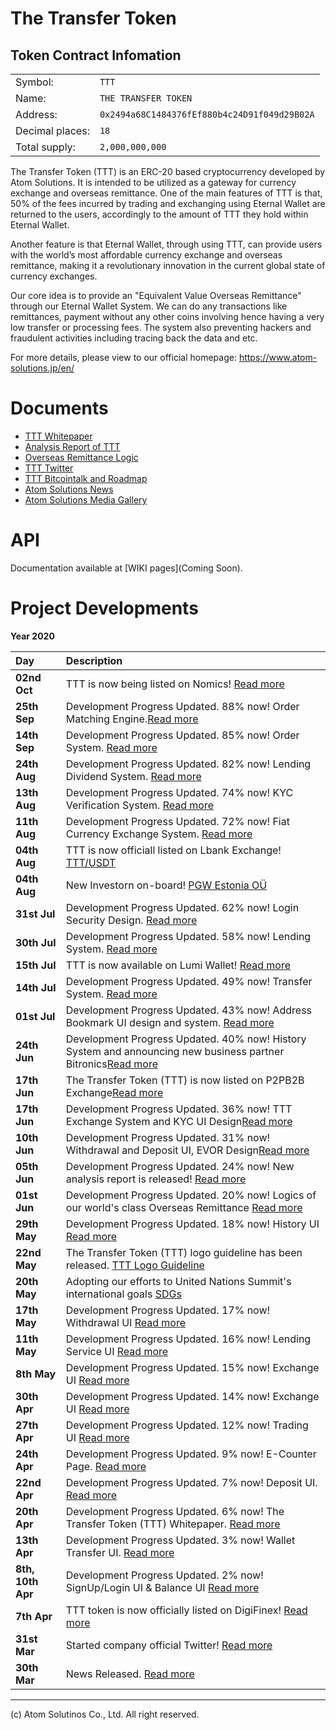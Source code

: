 # The Transfer Token

## Token Contract Infomation
|||
|---|---|
|Symbol: | `TTT` |
|Name: | `THE TRANSFER TOKEN` |
|Address: | `0x2494a68C1484376fEf880b4c24D91f049d29B02A` |(https://etherscan.io/token/0x2494a68C1484376fEf880b4c24D91f049d29B02A)
|Decimal places: | `18` |
|Total supply: | `2,000,000,000` |

The Transfer Token (TTT) is an ERC-20 based cryptocurrency developed by Atom Solutions. It is intended to be utilized as a gateway for currency exchange and overseas remittance. One of the main features of TTT is that, 50% of the fees incurred by trading and exchanging using Eternal Wallet are returned to the users, accordingly to the amount of TTT they hold within Eternal Wallet. 

Another feature is that Eternal Wallet, through using TTT, can provide users with the world’s most affordable currency exchange and overseas remittance, making it a revolutionary innovation in the current global state of currency exchanges.

Our core idea is to provide an "Equivalent Value Overseas Remittance" through our Eternal Wallet System. We can do any transactions like remittances, payment without any other coins involving hence having a very low transfer or processing fees. The system also preventing hackers and fraudulent activities including tracing back the data and etc.

For more details, please view to our official homepage: https://www.atom-solutions.jp/en/

# Documents
- [TTT Whitepaper](https://www.atom-solutions.jp/whitepaper/TTT_Whitepaper_ver.1.2_en.pdf)   
- [Analysis Report of TTT](https://www.atom-solutions.jp/pdf/The_analysis_of_TTT_en.pdf)  
- [Overseas Remittance Logic](https://www.atom-solutions.jp/pdf/Overseas_remittance_logic_EN.pdf)
- [TTT Twitter](https://twitter.com/AtomOfficialSNS)
- [TTT Bitcointalk and Roadmap](https://bitcointalk.org/index.php?topic=5236953.0)
- [Atom Solutions News](https://www.atom-solutions.jp/en/news/)  
- [Atom Solutions Media Gallery](https://www.atom-solutions.jp/en/media/)

# API

Documentation available at [WIKI pages](Coming Soon).

# Project Developments

**Year 2020**  

|Day|Description|
|:---|:---|
|**02nd Oct**|TTT is now being listed on Nomics! [Read more](https://nomics.com/assets/ttt2-the-transfer-token)|
|**25th Sep**|Development Progress Updated. 88% now! Order Matching Engine.[Read more](https://www.atom-solutions.jp/project/)|
|**14th Sep**|Development Progress Updated. 85% now! Order System. [Read more](https://www.atom-solutions.jp/project/)|
|**24th Aug**|Development Progress Updated. 82% now! Lending Dividend System. [Read more](https://www.atom-solutions.jp/project/)|
|**13th Aug**|Development Progress Updated. 74% now! KYC Verification System. [Read more](https://www.atom-solutions.jp/project/)|
|**11th Aug**|Development Progress Updated. 72% now! Fiat Currency Exchange System. [Read more](https://www.atom-solutions.jp/project/)|
|**04th Aug**|TTT is now officiall listed on Lbank Exchange! [TTT/USDT](https://www.lbank.info/exchange.html#/ttt/usdt)|
|**04th Aug**|New Investorn on-board! [PGW Estonia OÜ](https://www.atom-solutions.jp/en/news/news_200804.php)|
|**31st Jul**|Development Progress Updated. 62% now! Login Security Design. [Read more](https://www.atom-solutions.jp/project/)|
|**30th Jul**|Development Progress Updated. 58% now! Lending System. [Read more](https://www.atom-solutions.jp/project/)|
|**15th Jul**|TTT is now available on Lumi Wallet! [Read more](https://www.atom-solutions.jp/en/news/news_200715_2.php)|
|**14th Jul**|Development Progress Updated. 49% now! Transfer System. [Read more](https://www.atom-solutions.jp/project/)|
|**01st Jul**|Development Progress Updated. 43% now! Address Bookmark UI design and system. [Read more](https://www.atom-solutions.jp/project/)|
|**24th Jun**|Development Progress Updated. 40% now! History System and announcing new business partner Bitronics[Read more](https://www.atom-solutions.jp/project/)|
|**17th Jun**|The Transfer Token (TTT) is now listed on P2PB2B Exchange[Read more](https://p2pb2b.io/trade/TTT_BTC)|
|**17th Jun**|Development Progress Updated. 36% now! TTT Exchange System and KYC UI Design[Read more](https://www.atom-solutions.jp/project/)|
|**10th Jun**|Development Progress Updated. 31% now! Withdrawal and Deposit UI, EVOR Design[Read more](https://www.atom-solutions.jp/project/)|
|**05th Jun**|Development Progress Updated. 24% now! New analysis report is released! [Read more](https://www.atom-solutions.jp/pdf/The_analysis_of_TTT_en.pdf)|
|**01st Jun**|Development Progress Updated. 20% now! Logics of our world's class Overseas Remittance [Read more](https://www.atom-solutions.jp/pdf/Overseas_remittance_logic_EN.pdf)|
|**29th May**|Development Progress Updated. 18% now! History UI [Read more](https://www.atom-solutions.jp/project/)|
|**22nd May**|The Transfer Token (TTT) logo guideline has been released. [TTT Logo Guideline](https://www.atom-solutions.jp/en/logo/TheTransferToken_Logo_Guide_en.pdf)| 
|**20th May**|Adopting our efforts to United Nations Summit's international goals [SDGs](https://www.atom-solutions.jp/en/sdgs/)| 
|**17th May**|Development Progress Updated. 17% now! Withdrawal UI [Read more](https://www.atom-solutions.jp/project/)| 
|**11th May**|Development Progress Updated. 16% now! Lending Service UI [Read more](https://www.atom-solutions.jp/project/)| 
|**8th May**|Development Progress Updated. 15% now! Exchange UI [Read more](https://www.atom-solutions.jp/project/)| 
|**30th Apr**|Development Progress Updated. 14% now! Exchange UI [Read more](https://www.atom-solutions.jp/project/)| 
|**27th Apr**|Development Progress Updated. 12% now! Trading UI [Read more](https://www.atom-solutions.jp/project/)| 
|**24th Apr**|Development Progress Updated. 9% now! E-Counter Page. [Read more](https://www.atom-solutions.jp/en/ecounter/)| 
|**22nd Apr**|Development Progress Updated. 7% now! Deposit UI. [Read more](https://www.atom-solutions.jp/project/)| 
|**20th Apr**|Development Progress Updated. 6% now! The Transfer Token (TTT) Whitepaper. [Read more](https://www.atom-solutions.jp/whitepaper/TTT_Whitepaper_ver.1.2_en.pdf)| 
|**13th Apr**|Development Progress Updated. 3% now! Wallet Transfer UI. [Read more](https://www.atom-solutions.jp/project/)| 
|**8th, 10th Apr**|Development Progress Updated. 2% now! SignUp/Login UI & Balance UI [Read more](https://www.atom-solutions.jp/project/)| 
|**7th Apr**|TTT token is now officially listed on DigiFinex! [Read more](https://www.digifinex.com)|  
|**31st Mar**|Started company official Twitter! [Read more](https://twitter.com/AtomOfficialSNS)|  
|**30th Mar**|News Released. [Read more](https://www.atom-solutions.jp/en/news/news_200330.php)|  



  
---
(c) Atom Solutinos Co., Ltd. All right reserved.
